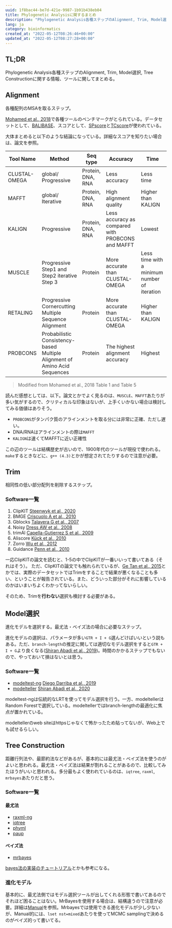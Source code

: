 ```yaml
---
uuid: 1f8bac44-be7d-421e-9987-1b91b438eb04
title: Phylogenetic Analysisに関するまとめ
description: "Phylogenetic Analysis各種ステップのAlignment, Trim, Model選択, Tree Constructionに関する情報、ツールに関してまとめ"
lang: ja
category: bioinformatics
created_at: "2022-05-12T08:26:46+00:00"
updated_at: "2022-05-12T08:27:28+00:00"
---
```


## TL;DR

Phylogenetic Analysis各種ステップのAlignment, Trim, Model選択, Tree Constructionに関する情報、ツールに関してまとめる。

## Alignment

各種配列のMSAを取るステップ。

[Mohamed et al., 2018](https://www.mecs-press.org/ijitcs/ijitcs-v10-n8/IJITCS-V10-N8-4.pdf)で各種ツールのベンチマークがとられている。データセットとして、[BALIBASE]()、スコアとして、[SPscore]()と[TCscore]()が使われている。

大体まとめると以下のような結論になっている。詳細なスコアを知りたい場合は、論文を参照。

| Tool Name     | Method                                                                     | Seq type          | Accuracy                                          | Time                                         |
| ------------- | -------------------------------------------------------------------------- | ----------------- | ------------------------------------------------- | -------------------------------------------- |
| CLUSTAL-OMEGA | global/ Progressive                                                        | Protein, DNA, RNA | Less accuracy                                     | Less time                                    |
| MAFFT         | global/ Iterative                                                          | Protein, DNA, RNA | High alignment quality                            | Higher than KALIGN                           |
| KALIGN        | Progressive                                                                | Protein, DNA, RNA | Less accuracy as compared with PROBCONS and MAFFT | Lowest                                       |
| MUSCLE        | Progressive Step1 and Step2 iterative Step 3                               | Protein           | More accurate than CLUSTAL-OMEGA                  | Less time with a minimum number of iteration |
| RETALING      | Progressive Cornercutting Multiple Sequence Alignment                      | Protein           | More accurate than CLUSTAL-OMEGA                  | Higher than KALIGN                           |
| PROBCONS      | Probabilistic Consistency-based Multiple Alignment of Amino Acid Sequences | Protein           | The highest alignment accuracy                    | Highest                                      |

> Modified from Mohamed et al., 2018 Table 1 and Table 5

読んだ感想としては、以下。論文とかでよく見るのは、`MUSCLE`、`MAFFT`あたりが多い気がするので、クリティカルな印象はないが、上手くいかない場合は検討してみる価値はありそう。

- `PROBCONS`がタンパク質のアラインメントを取る分には非常に正確、ただし遅い。
- DNA/RNAはアラインメントの際は`MAFFT`
- `KALIGN`は速くてMAFFTに近い正確性

この辺のツールは結構歴史が古いので、1900年代のツールが現役で使われる。`make`するときなどに、`g++ (4.3)`とかが想定されてたりするので注意が必要。

## Trim

相同性の低い部分配列を削除するステップ。

### Software一覧

1. ClipKIT [Steenwyk et al., 2020](https://journals.plos.org/plosbiology/article?id=10.1371/journal.pbio.3001007)
2. BMGE [Criscuolo A et al., 2010](https://doi.org/10.1186/1471-2148-10-210)
3. Gblocks [Talavera G et al., 2007](https://doi.org/10.1080/10635150701472164)
4. Noisy [Dress AW et al., 2008](https://doi.org/10.1186/1748-7188-3-7)
5. trimAl [Capella-Gutierrez S et al., 2009](https://doi.org/10.1093/bioinformatics/btp348)
6. Aliscore [Kück et al., 2010](http://dx.doi.org/10.1186/1742-9994-7-10)
7. Zorro [Wu et al., 2012](http://dx.doi.org/10.1371/journal.pone.0030288)
8. Guidance [Penn et al., 2010](http://dx.doi.org/10.1093/nar/gkq443)

一応ClipKITの論文を読むと、1-5の中でClipKITが一番いいって書いてある（それはそう）。
ただ、ClipKITの論文でも触れられているが、[Ge Tan et al., 2015](https://academic.oup.com/sysbio/article/64/5/778/1685763)とかでは、実際のデータセットではTrimをすることで結果が悪くなることも多い、ということが報告されている。また、どういった部分がそれに影響しているのかはいまいちよくわかってないらしい。

そのため、Trimを**行わない**選択も検討する必要がある。

## Model選択

進化モデルを選択する。最尤法・ベイズ法の場合に必要なステップ。

進化モデルの選択は、パラメータが多い`GTR + I + G`選んどけばいいという説もある。ただ、`branch-length`の推定に関しては適切なモデル選択をすると`GTR + I + G`より良くなる([Shiran Abadi et al., 2019](https://www.nature.com/articles/s41467-019-08822-w))。時間のかかるステップでもないので、やっておいて損はないとは思う。

### Software一覧

- [modeltest-ng](https://github.com/ddarriba/modeltest) [Diego Darriba et al., 2019](https://academic.oup.com/mbe/article/37/1/291/5552155)
- [modelteller](https://github.com/shiranab/ModelTeller/) [Shiran Abadi et al., 2020](https://academic.oup.com/mbe/article/37/11/3338/5862639)

modeltest-ngは伝統的なLRTを使ってモデル選択を行う。一方、modeltellerはRandom Forestで選択している。modeltellerではbranch-lengthの最適化に焦点が置かれている。

modeltellerのweb siteはhttpsじゃなくて怖かったため貼ってないが、Web上でも試せるらしい。

## Tree Construction

距離行列法や、最節約法などがあるが、基本的には最尤法・ベイズ法を使うのがよいと思われる。最尤法・ベイズ法は結果が割れることがあるので、比較してみたほうがいいと思われる。多分最もよく使われているのは、`iqtree`, `raxml`, `mrbayes`あたりだと思う。

### Software一覧

#### 最尤法

- [raxml-ng](https://github.com/amkozlov/raxml-ng)
- [iqtree](http://www.iqtree.org)
- [phyml](http://www.atgc-montpellier.fr/phyml/download.php)
- [paup](https://paup.phylosolutions.com)

#### ベイズ法

- [mrbayes](https://nbisweden.github.io/MrBayes/download.html)

[bayes法の実装のチュートリアル](https://github.com/thednainus/Bayesian_tutorial)とかも参考になる。

### 進化モデル

基本的に、最尤法側ではモデル選択ツールが出してくれる形態で書いてあるのでそれほど困ることはない。MrBayesを使用する場合は、結構違うので注意が必要。詳細は[Manual](http://mrbayes.sourceforge.net/mb3.2_manual.pdf)を参照。Mrbayesでは使用できる進化モデルが少し少ないが、Manual的には、`lset nst=mixed`あたりを使ってMCMC samplingで決めるのがベイズ的って書いてる。
